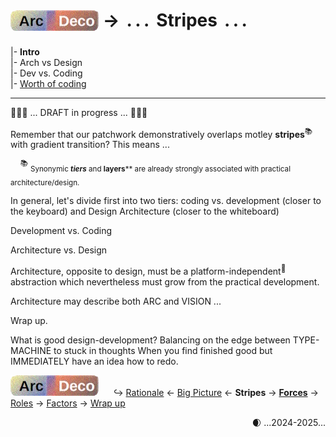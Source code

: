 # <sub>[![Arc Deco.](../../../../_rsc/_img/ArcDeco/ArcDeco-bar-h33px_rounded.png)](../../README.md)</sub> &rarr; &thinsp;.&thinsp;.&thinsp;.&thinsp; Stripes &thinsp;.&thinsp;.&thinsp;.

|- **Intro**\
|- Arch vs Design\
|- Dev vs. Coding\
|- [Worth of coding](README+/coding-worth.md)

---

🚧🚧🚧 ... DRAFT in progress ... 🚧🚧🚧

Remember that our patchwork demonstratively overlaps motley **stripes**<sup>📚</sup> with gradient transition? This means ...

&nbsp;&nbsp;&nbsp;&nbsp;<sup>📚</sup> <sub>Synonymic ***tiers*** and **layers**** are already strongly associated with practical architecture/design.</sub>

In general, let's divide first into two tiers: coding vs. development (closer to the keyboard) and Design Architecture (closer to the whiteboard)

Development vs. Coding

Architecture vs. Design

Architecture, opposite to design, must be a platform-independent<sup>🎈</sup> abstraction which nevertheless must grow from the practical development.

Architecture may describe both ARC and VISION ...


Wrap up.

What is good design-development? Balancing on the edge between TYPE-MACHINE to stuck in thoughts
When you find finished good but IMMEDIATELY have an idea how to redo.

[![Arc Deco.](../../../../_rsc/_img/ArcDeco/ArcDeco-bar-h33px_rounded.png)](../../README.md) &nbsp;&nbsp;&nbsp;&nbsp;&nbsp;↪️&nbsp;[Rationale](../01.Rationale/README.md) &larr; [Big&nbsp;Picture](../02.BigPict/README.md) &larr; **Stripes** &rarr; [**Forces**](../04.Forces/README.md) &rarr; [Roles](../05.Roles/README.md) &rarr; [Factors](../06.Factors/README.md) &rarr; [Wrap&nbsp;up](../07.Wrapping/README.md)
<div align="right">🌒 ...2024-2025...</div>

